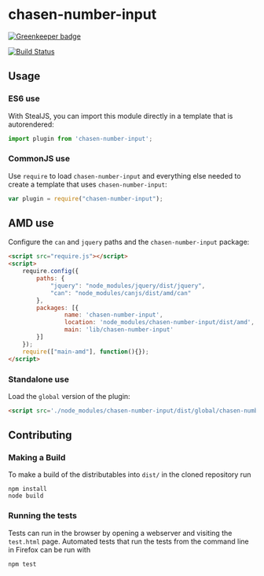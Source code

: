 # chasen-number-input

[![Greenkeeper badge](https://badges.greenkeeper.io/chasenlehara/chasen-number-input.svg)](https://greenkeeper.io/)

[![Build Status](https://travis-ci.org/chasenlehara/chasen-number-input.png?branch=master)](https://travis-ci.org/chasenlehara/chasen-number-input)



## Usage

### ES6 use

With StealJS, you can import this module directly in a template that is autorendered:

```js
import plugin from 'chasen-number-input';
```

### CommonJS use

Use `require` to load `chasen-number-input` and everything else
needed to create a template that uses `chasen-number-input`:

```js
var plugin = require("chasen-number-input");
```

## AMD use

Configure the `can` and `jquery` paths and the `chasen-number-input` package:

```html
<script src="require.js"></script>
<script>
	require.config({
	    paths: {
	        "jquery": "node_modules/jquery/dist/jquery",
	        "can": "node_modules/canjs/dist/amd/can"
	    },
	    packages: [{
		    	name: 'chasen-number-input',
		    	location: 'node_modules/chasen-number-input/dist/amd',
		    	main: 'lib/chasen-number-input'
	    }]
	});
	require(["main-amd"], function(){});
</script>
```

### Standalone use

Load the `global` version of the plugin:

```html
<script src='./node_modules/chasen-number-input/dist/global/chasen-number-input.js'></script>
```

## Contributing

### Making a Build

To make a build of the distributables into `dist/` in the cloned repository run

```
npm install
node build
```

### Running the tests

Tests can run in the browser by opening a webserver and visiting the `test.html` page.
Automated tests that run the tests from the command line in Firefox can be run with

```
npm test
```
